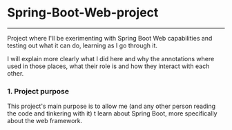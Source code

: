 # Spring-Boot-Web-project
---

Project where I'll be exerimenting with Spring Boot Web capabilities and testing out what it can do, learning as I go through it.

I will explain more clearly what I did here and why the annotations where used in those places, what their role is and how they interact with each other.

### 1. Project purpose

This project's main purpose is to allow me (and any other person reading the code and tinkering with it) t learn about Spring Boot, more specifically about the web framework.
